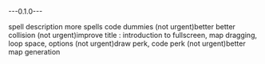 <!-- code transition between gamescene -->
<!-- draw reddoor, bluedoor -->
<!-- draw shop, inventory -->
<!-- draw font, code font -->
<!-- code inventory -->
<!-- code shop -->
---0.1.0---
<!-- code stage -->
<!-- (not urgent)better collision -->
spell description
more spells
code dummies
(not urgent)better better collision
(not urgent)improve title : introduction to fullscreen, map dragging, loop space, options
(not urgent)draw perk, code perk
(not urgent)better map generation